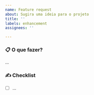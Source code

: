 ```yaml
---
name: Feature request
about: Sugira uma ideia para o projeto
title: ''
labels: enhancement
assignees: ''

---
```


### 📋 O que fazer?

...

### ✍️ Checklist

- [ ] ...
